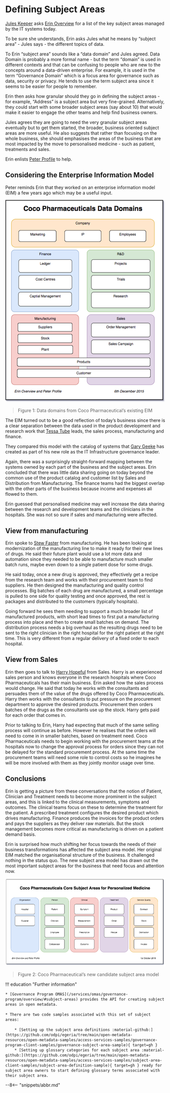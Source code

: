<!-- SPDX-License-Identifier: CC-BY-4.0 -->
<!-- Copyright Contributors to the ODPi Egeria project. -->
# Defining Subject Areas

[Jules Keeper](/practices/coco-pharmaceuticals/personas/jules-keeper) asks [Erin Overview](/practices/coco-pharmaceuticals/personas/erin-overview) for a list of the key subject areas managed by the IT systems today.

To be sure she understands, Erin asks Jules what he means by “subject area” - Jules says - the different topics of data.

To Erin “subject area” sounds like a “data domain” and Jules agreed.  Data Domain is probably a more formal name - but the term “domain” is used in different contexts and that can be confusing to people who are new to the concepts around a data-driven enterprise.  For example, it is used in the term “Governance Domain” which is a focus area for governance such as data, security or privacy.  He tends to use the term subject area since it seems to be easier for people to remember.

Erin then asks how granular should they go in defining the subject areas - for example, “Address” is a subject area but very fine-grained.  Alternatively, they could start with some broader subject areas (say about 10) that would make it easier to engage the other teams and help find business owners.

Jules agrees they are going to need the very granular subject areas eventually but to get them started, the broader, business oriented subject areas are more useful.  He also suggests that rather than focusing on the whole business, she should emphasises the areas of the business that are most impacted by the move to personalised medicine - such as patient, treatments and sales.

Erin enlists [Peter Profile](/practices/coco-pharmaceuticals/personas/peter-profile) to help.

## Considering the Enterprise Information Model

Peter reminds Erin that they worked on an enterprise information model (EIM) a few years ago which may be a useful input.

![Figure 1](coco-pharmaceuticals-eim-data-domains.png)
> Figure 1: Data domains from Coco Pharmaceutical’s existing EIM

The EIM turned out to be a good reflection of today’s business since there is a clear separation between the data used in the product development and research work that [Tessa Tube](/practices/coco-pharmaceuticals/personas/tessa-tube) leads, the sales process, manufacturing and finance.

They compared this model with the catalog of systems that [Gary Geeke](/practices/coco-pharmaceuticals/personas/gary-geeke) has created as part of his new role as the IT Infrastructure governance leader.

Again, there was a surprisingly straight-forward mapping between the systems owned by each part of the business and the subject areas.  Erin concluded that there was little data sharing going on today beyond the common use of the product catalog and customer list by Sales and Distribution from Manufacturing.  The finance teams had the biggest overlap with the other parts of the business because income and expenses all flowed to them.

Erin guessed that personalised medicine may well increase the data sharing between the research and development teams and the clinicians in the hospitals.  She was not so sure if sales and manufacturing were affected.

## View from manufacturing

Erin spoke to [Stew Faster](/practices/coco-pharmaceuticals/personas/stew-faster) from manufacturing. He has been looking at modernization of the manufacturing line to make it ready for their new lines of drugs. He said their future plant would use a lot more data and automation since they needed to be able to manufacture much smaller batch runs, maybe even down to a single patient dose for some drugs.

He said today, once a new drug is approved, they effectively get a recipe from the research team and works with their procurement team to find suppliers.  He then designed the manufacturing and quality control processes. Big batches of each drug are manufactured, a small percentage is pulled to one side for quality testing and once approved, the rest is packages and distributed to the customers (typically hospitals).

Going forward he sees them needing to support a much broader list of manufactured products, with short lead times to first put a manufacturing process into place and then to create small batches on demand. The distribution process needs a big overhaul as the resulting drugs need to be sent to the right clinician in the right hospital for the right patient at the right time. This is very different from a regular delivery of a fixed order to each hospital.

## View from Sales

Erin then goes to talk to [Harry Hopeful](/practices/coco-pharmaceuticals/personas/harry-hopeful) from Sales.  Harry is an experienced sales person and knows everyone in the research hospitals where Coco Pharmaceuticals has their main business.  Erin asked how the sales process would change.  He said that today he works with the consultants and persuades them of the value of the drugs offered by Coco Pharmaceuticals.  Harry then works with the consultants to put pressure on the procurement department to approve the desired products. Procurement then orders batches of the drugs as the consultants use up the stock.  Harry gets paid for each order that comes in.

Prior to talking to Erin, Harry had expecting that much of the same selling process will continue as before. However he realises that the orders will need to come in in smaller batches, based on treatment need. Coco Pharmaceuticals needs to begin working with the procurement teams at the hospitals now to change the approval process for orders since they can not be delayed for the standard procurement process.  At the same time the procurement teams will need some role to control costs so he imagines he will be more involved with them as they jointly monitor usage over time.

## Conclusions

Erin is getting a picture from these conversations that the notion of Patient, Clinician and Treatment needs to become more prominent in the subject areas, and this is linked to the clinical measurements, symptoms and outcomes. The clinical teams focus on these to determine the treatment for the patient. A prescribed treatment configures the desired product which drives manufacturing. Finance produces the invoices for the product orders and pays the suppliers as they deliver raw materials. But the stock management becomes more critical as manufacturing is driven on a patient demand basis.

Erin is surprised how much shifting her focus towards the needs of their business transformations has affected the subject area model.  Her original EIM matched the organisational structure of the business. It challenged nothing in the status quo. The new subject area model has drawn out the most important subject areas for the business that need focus and attention now.

![Figure 2](coco-pharmaceuticals-core-subject-areas.png)
> Figure 2: Coco Pharmaceutical’s new candidate subject area model

!!! education "Further information"
    
    * [Governance Program OMAS](/services/omas/governance-program/overview/#subject-areas) provides the API for creating subject areas in open metadata.
    
    * There are two code samples associated with this set of subject areas:
    
        * [Setting up the subject area definitions :material-github:](https://github.com/odpi/egeria/tree/main/open-metadata-resources/open-metadata-samples/access-services-samples/governance-program-client-samples/governance-subject-area-sample){ target=gh }
        * [Setting up glossary categories for each subject area :material-github:](https://github.com/odpi/egeria/tree/main/open-metadata-resources/open-metadata-samples/access-services-samples/subject-area-client-samples/subject-area-definition-sample){ target=gh } ready for subject area owners to start defining glossary terms associated with their subject area.


--8<-- "snippets/abbr.md"

